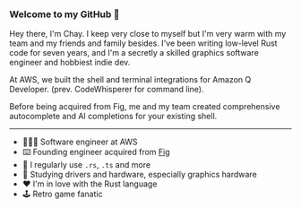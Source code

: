 ### Welcome to my GitHub 👋
Hey there, I'm Chay. I keep very close to myself but I'm very warm with my team and my friends and family besides. I've been writing low-level Rust code for seven years, and I'm a secretly a skilled graphics software engineer and hobbiest indie dev.

At AWS, we built the shell and terminal integrations for Amazon Q Developer. (prev. CodeWhisperer for command line).

Before being acquired from Fig, me and my team created comprehensive autocomplete and AI completions for your existing shell.

---

- 🧑🏻‍💻 Software engineer at AWS
- ⌨️ Founding engineer acquired from [Fig](https://github.com/withfig)
- 📓 I regularly use `.rs`, `.ts` and more
- 🌱 Studying drivers and hardware, especially graphics hardware
- ❤️ I'm in love with the Rust language
- 🕹️ Retro game fanatic
